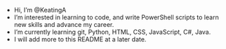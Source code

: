 -  Hi, I’m @KeatingA
- I’m interested in learning to code, and write PowerShell scripts to learn new skills and advance my career. 
- I’m currently learning git, Python, HTML, CSS, JavaScript, C#, Java. 
- I will add more to this README at  a later date. 

<!---
KeatingA/KeatingA is a ✨ special ✨ repository because its `README.md` (this file) appears on your GitHub profile.
You can click the Preview link to take a look at your changes.
--->
